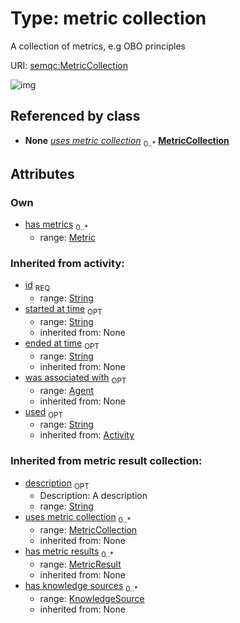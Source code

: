 
# Type: metric collection


A collection of metrics, e.g OBO principles

URI: [semqc:MetricCollection](http://w3id.org/semqcMetricCollection)


![img](http://yuml.me/diagram/nofunky;dir:TB/class/[Metric]<has%20metrics%200..*-%20[MetricCollection&#124;id:string;description:string%20%3F])

## Referenced by class

 *  **None** *[uses metric collection](uses_metric_collection.md)*  <sub>0..*</sub>  **[MetricCollection](MetricCollection.md)**

## Attributes


### Own

 * [has metrics](has_metrics.md)  <sub>0..*</sub>
    * range: [Metric](Metric.md)

### Inherited from activity:

 * [id](id.md)  <sub>REQ</sub>
    * range: [String](types/String.md)
 * [started at time](started_at_time.md)  <sub>OPT</sub>
    * range: [String](types/String.md)
    * inherited from: None
 * [ended at time](ended_at_time.md)  <sub>OPT</sub>
    * range: [String](types/String.md)
    * inherited from: None
 * [was associated with](was_associated_with.md)  <sub>OPT</sub>
    * range: [Agent](Agent.md)
    * inherited from: None
 * [used](used.md)  <sub>OPT</sub>
    * range: [String](types/String.md)
    * inherited from: [Activity](Activity.md)

### Inherited from metric result collection:

 * [description](description.md)  <sub>OPT</sub>
    * Description: A description
    * range: [String](types/String.md)
 * [uses metric collection](uses_metric_collection.md)  <sub>0..*</sub>
    * range: [MetricCollection](MetricCollection.md)
    * inherited from: None
 * [has metric results](has_metric_results.md)  <sub>0..*</sub>
    * range: [MetricResult](MetricResult.md)
    * inherited from: None
 * [has knowledge sources](has_knowledge_sources.md)  <sub>0..*</sub>
    * range: [KnowledgeSource](KnowledgeSource.md)
    * inherited from: None
